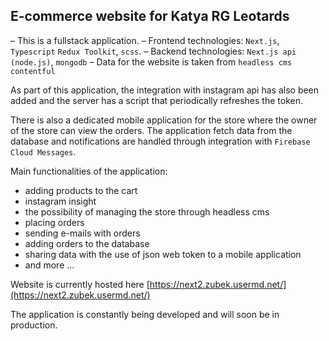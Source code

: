 ## E-commerce website for Katya RG Leotards

– This is a fullstack application.
– Frontend technologies: `Next.js`, `Typescript` `Redux Toolkit`, `scss`.
– Backend technologies: `Next.js api (node.js)`, `mongodb`
– Data for the website is taken from `headless cms contentful`

As part of this application, the integration with instagram api has also been added and the server has a script that periodically refreshes the token.

There is also a dedicated mobile application for the store where the owner of the store can view the orders. The application fetch data from the database and notifications are handled through integration with `Firebase Cloud Messages`.

Main functionalities of the application:

- adding products to the cart
- instagram insight
- the possibility of managing the store through headless cms
- placing orders
- sending e-mails with orders
- adding orders to the database
- sharing data with the use of json web token to a mobile application
- and more ...

Website is currently hosted here [https://next2.zubek.usermd.net/](https://next2.zubek.usermd.net/)

The application is constantly being developed and will soon be in production.
